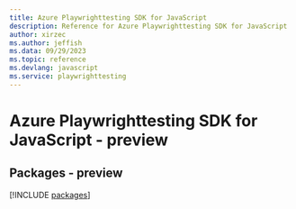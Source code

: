 ```yaml
---
title: Azure Playwrighttesting SDK for JavaScript
description: Reference for Azure Playwrighttesting SDK for JavaScript
author: xirzec
ms.author: jeffish
ms.data: 09/29/2023
ms.topic: reference
ms.devlang: javascript
ms.service: playwrighttesting
---
```

# Azure Playwrighttesting SDK for JavaScript - preview
## Packages - preview
[!INCLUDE [packages](playwrighttesting-index.md)]